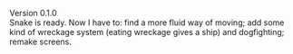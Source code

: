 Version 0.1.0  
Snake is ready. Now I have to: find a more fluid way of moving; add some kind of wreckage system (eating
wreckage gives a ship) and dogfighting; remake screens.
